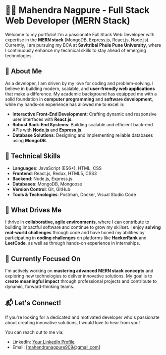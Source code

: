 # 👨‍💻 Mahendra Nagpure - Full Stack Web Developer (MERN Stack)

Welcome to my portfolio! I'm a passionate Full Stack Web Developer with expertise in the **MERN stack** (MongoDB, Express.js, React.js, Node.js). Currently, I am pursuing my BCA at **Savitribai Phule Pune University**, where I continuously enhance my technical skills to stay ahead of emerging technologies.

## 🚀 About Me

As a developer, I am driven by my love for coding and problem-solving. I believe in building modern, scalable, and **user-friendly web applications** that make a difference. My academic background has equipped me with a solid foundation in **computer programming** and **software development**, while my hands-on experience has allowed me to excel in:

- **Interactive Front-End Development**: Crafting dynamic and responsive user interfaces with **React.js**.
- **Robust Back-End Systems**: Building scalable and efficient back-end APIs with **Node.js** and **Express.js**.
- **Database Solutions**: Designing and implementing reliable databases using **MongoDB**.

## 🔧 Technical Skills

- **Languages**: JavaScript (ES6+), HTML, CSS
- **Frontend**: React.js, Redux, HTML5, CSS3
- **Backend**: Node.js, Express.js
- **Databases**: MongoDB, Mongoose
- **Version Control**: Git, GitHub
- **Tools & Technologies**: Postman, Docker, Visual Studio Code

## 🎯 What Drives Me

I thrive in **collaborative, agile environments**, where I can contribute to building impactful software and continue to grow my skillset. I enjoy **solving real-world challenges** through code and have honed my abilities by participating in **coding challenges** on platforms like **HackerRank** and **LeetCode**, as well as through hands-on experience in internships.

## 🌱 Currently Focused On

I'm actively working on **mastering advanced MERN stack concepts** and exploring new technologies to deliver innovative solutions. My goal is to **create meaningful impact** through professional projects and contribute to dynamic, forward-thinking teams.

## 📬 Let's Connect!

If you're looking for a dedicated and motivated developer who's passionate about creating innovative solutions, I would love to hear from you!

You can reach out to me via:
- LinkedIn: [Your LinkedIn Profile]([link](https://www.linkedin.com/in/mahendra-nagpure/))
- Email: [mahendranagpure909@gmail.com]
